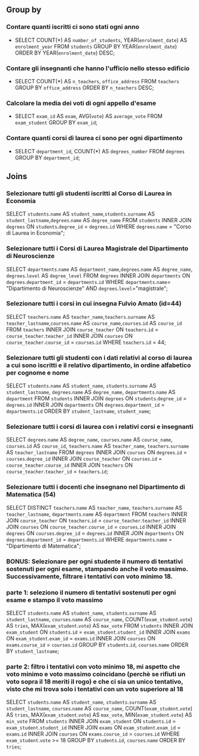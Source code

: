 ## Group by

### Contare quanti iscritti ci sono stati ogni anno
- SELECT COUNT(*) AS `number_of_students`, YEAR(`enrolment_date`) AS `enrolment_year` FROM `students` GROUP BY YEAR(`enrolment_date`) ORDER BY YEAR(`enrolment_date`) DESC;
### Contare gli insegnanti che hanno l'ufficio nello stesso edificio
- SELECT COUNT(*) AS `n_teachers`, `office_address` FROM `teachers` GROUP BY `office_address` ORDER BY `n_teachers` DESC;
### Calcolare la media dei voti di ogni appello d'esame
- SELECT `exam_id` AS `exam`, AVG(`vote`) AS `average_vote` FROM `exam_student` GROUP BY `exam_id`;
### Contare quanti corsi di laurea ci sono per ogni dipartimento
- SELECT `department_id`, COUNT(*) AS `degrees_number` FROM `degrees` GROUP BY `department_id`;

## Joins
### Selezionare tutti gli studenti iscritti al Corso di Laurea in Economia
SELECT `students`.`name` AS `student_name`,`students`.`surname` AS `student_lastname`,`degrees`.`name` AS `degree_name`
FROM `students`
INNER JOIN `degrees` 
ON `students`.`degree_id` = `degrees`.`id`
WHERE `degrees`.`name` = "Corso di Laurea in Economia";

### Selezionare tutti i Corsi di Laurea Magistrale del Dipartimento di Neuroscienze
SELECT `departments`.`name` AS `department_name`,`degrees`.`name` AS `degree_name`, `degrees`.`level` AS `degree_level`
FROM `degrees`
INNER JOIN `departments`
ON `degrees`.`department_id` = `departments`.`id`
WHERE `departments`.`name`= "Dipartimento di Neuroscienze" AND `degrees`.`level`="magistrale";

### Selezionare tutti i corsi in cui insegna Fulvio Amato (id=44)
SELECT `teachers`.`name` AS `teacher_name`,`teachers`.`surname` AS `teacher_lastname`,`courses`.`name` AS `course_name`,`courses`.`id` AS `course_id`
FROM `teachers`
INNER JOIN `course_teacher`
ON `teachers`.`id` = `course_teacher`.`teacher_id`
INNER JOIN `courses`
ON `course_teacher`.`course_id` = `courses`.`id`
WHERE `teachers`.`id` = 44;

### Selezionare tutti gli studenti con i dati relativi al corso di laurea a cui sono iscritti e il relativo dipartimento, in ordine alfabetico per cognome e nome
SELECT `students`.`name` AS `student_name`, `students`.`surname` AS `student_lastname`, `degrees`.`name` AS `degree_name`, `departments`.`name` AS `department`
FROM `students`
INNER JOIN `degrees`
ON `students`.`degree_id` = `degrees`.`id`
INNER JOIN `departments`
ON `degrees`.`department_id` = `departments`.`id`
ORDER BY `student_lastname`, `student_name`;

### Selezionare tutti i corsi di laurea con i relativi corsi e insegnanti
SELECT `degrees`.`name` AS `degree_name`, `courses`.`name` AS `course_name`, `courses`.`id` AS `course_id`, `teachers`.`name` AS `teacher_name`, `teachers`.`surname` AS `teacher_lastname`
FROM `degrees`
INNER JOIN `courses`
ON `degrees`.`id` = `courses`.`degree_id`
INNER JOIN `course_teacher`
ON `courses`.`id` = `course_teacher`.`course_id`
INNER JOIN `teachers`
ON `course_teacher`.`teacher_id` = `teachers`.`id`;

### Selezionare tutti i docenti che insegnano nel Dipartimento di Matematica (54)
SELECT DISTINCT `teachers`.`name` AS `teacher_name`, `teachers`.`surname` AS `teacher_lastname`, `departments`.`name` AS `department`
FROM `teachers`
INNER JOIN `course_teacher`
ON `teachers`.`id` = `course_teacher`.`teacher_id`
INNER JOIN `courses`
ON `course_teacher`.`course_id` = `courses`.`id`
INNER JOIN `degrees`
ON `courses`.`degree_id` = `degrees`.`id`
INNER JOIN `departments`
ON `degrees`.`department_id` = `departments`.`id`
WHERE `departments`.`name` = "Dipartimento di Matematica";
<!-- DISTINCT perchè ci sono risultati doppi ma io li voglio vedere una volta sola -->

### BONUS: Selezionare per ogni studente il numero di tentativi sostenuti per ogni esame, stampando anche il voto massimo. Successivamente, filtrare i tentativi con voto minimo 18.

### parte 1: seleziono il numero di tentativi sostenuti per ogni esame e stampo il voto massimo
SELECT `students`.`name` AS `student_name`, `students`.`surname` AS `student_lastname`, `courses`.`name` AS `course_name`, 
COUNT(`exam_student`.`vote`) AS `tries`, 
MAX(`exam_student`.`vote`) AS `max_vote`
FROM `students`
INNER JOIN `exam_student` 
ON `students`.`id` = `exam_student`.`student_id`
INNER JOIN `exams` 
ON `exam_student`.`exam_id` = `exams`.`id`
INNER JOIN `courses` 
ON `exams`.`course_id` = `courses`.`id`
GROUP BY `students`.`id`, `courses`.`name`
ORDER BY `student_lastname`;

### parte 2: filtro i tentativi con voto minimo 18, mi aspetto che voto minimo e voto massimo coincidano (perchè se rifiuti un voto sopra il 18 meriti il rogo) e che ci sia un unico tentativo, visto che mi trova solo i tentativi con un voto superiore al 18
SELECT `students`.`name` AS `student_name`, `students`.`surname` AS `student_lastname`, `courses`.`name` AS `course_name`, 
COUNT(`exam_student`.`vote`) AS `tries`, 
MAX(`exam_student`.`vote`) AS `max_vote`,
MIN(`exam_student`.`vote`) AS `min_vote`
FROM `students`
INNER JOIN `exam_student` 
ON `students`.`id` = `exam_student`.`student_id`
INNER JOIN `exams` 
ON `exam_student`.`exam_id` = `exams`.`id`
INNER JOIN `courses` 
ON `exams`.`course_id` = `courses`.`id`
WHERE `exam_student`.`vote` >= 18
GROUP BY `students`.`id`, `courses`.`name`
ORDER BY `tries`;